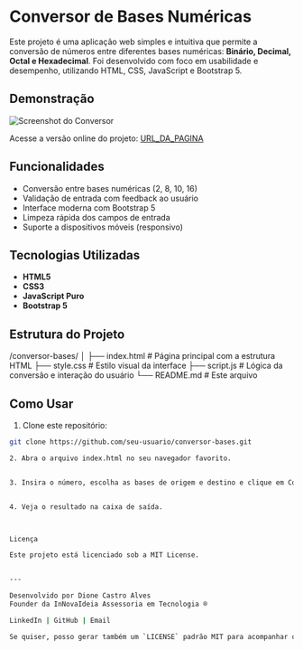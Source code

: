# Conversor de Bases Numéricas

Este projeto é uma aplicação web simples e intuitiva que permite a conversão de números entre diferentes bases numéricas: **Binário, Decimal, Octal e Hexadecimal**. Foi desenvolvido com foco em usabilidade e desempenho, utilizando HTML, CSS, JavaScript e Bootstrap 5.

## Demonstração

![Screenshot do Conversor](URL_DA_IMAGEM)

Acesse a versão online do projeto: [URL_DA_PAGINA](https://conversao-numeros.vercel.app/)

## Funcionalidades

- Conversão entre bases numéricas (2, 8, 10, 16)
- Validação de entrada com feedback ao usuário
- Interface moderna com Bootstrap 5
- Limpeza rápida dos campos de entrada
- Suporte a dispositivos móveis (responsivo)

## Tecnologias Utilizadas

- **HTML5**
- **CSS3**
- **JavaScript Puro**
- **Bootstrap 5**

## Estrutura do Projeto

/conversor-bases/ │ ├── index.html         # Página principal com a estrutura HTML ├── style.css          # Estilo visual da interface ├── script.js          # Lógica da conversão e interação do usuário └── README.md          # Este arquivo

## Como Usar

1. Clone este repositório:

```bash
git clone https://github.com/seu-usuario/conversor-bases.git

2. Abra o arquivo index.html no seu navegador favorito.


3. Insira o número, escolha as bases de origem e destino e clique em Converter.


4. Veja o resultado na caixa de saída.



Licença

Este projeto está licenciado sob a MIT License.


---

Desenvolvido por Dione Castro Alves
Founder da InNovaIdeia Assessoria em Tecnologia ®

LinkedIn | GitHub | Email

Se quiser, posso gerar também um `LICENSE` padrão MIT para acompanhar o projeto. Deseja?
